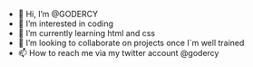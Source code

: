 - 👋 Hi, I’m @GODERCY
- 👀 I’m interested in coding
- 🌱 I’m currently learning html and css
- 💞️ I’m looking to collaborate on projects once I`m well trained
- 📫 How to reach me via my twitter account @godercy

<!---
GODERCY/GODERCY is a ✨ special ✨ repository because its `README.md` (this file) appears on your GitHub profile.
You can click the Preview link to take a look at your changes.
--->
